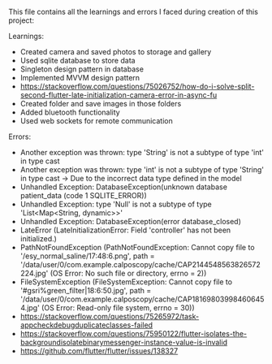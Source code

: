 This file contains all the learnings and errors I faced during creation of this project:

Learnings:
- Created camera and saved photos to storage and gallery
- Used sqlite database to store data
- Singleton design pattern in database
- Implemented MVVM design pattern
- https://stackoverflow.com/questions/75026752/how-do-i-solve-split-second-flutter-late-initialization-camera-error-in-async-fu
- Created folder and save images in those folders
- Added bluetooth functionality
- Used web sockets for remote communication

Errors:
- Another exception was thrown: type 'String' is not a subtype of type 'int' in type cast
- Another exception was thrown: type 'int' is not a subtype of type 'String' in type cast -> Due to the incorrect data type defined in the model
- Unhandled Exception: DatabaseException(unknown database patient_data (code 1 SQLITE_ERROR))
- Unhandled Exception: type 'Null' is not a subtype of type 'List<Map<String, dynamic>>'
- Unhandled Exception: DatabaseException(error database_closed)
- LateError (LateInitializationError: Field 'controller' has not been initialized.)
- PathNotFoundException (PathNotFoundException: Cannot copy file to '/esy_normal_saline/17:48:6.png', path = '/data/user/0/com.example.calposcopy/cache/CAP2144548563826572224.jpg' (OS Error: No such file or directory, errno = 2))
- FileSystemException (FileSystemException: Cannot copy file to '#gsri%green_filter|18:6:50.jpg', path = '/data/user/0/com.example.calposcopy/cache/CAP181698039984606454.jpg' (OS Error: Read-only file system, errno = 30))
- https://stackoverflow.com/questions/75265972/task-appcheckdebugduplicateclasses-failed
- https://stackoverflow.com/questions/75950122/flutter-isolates-the-backgroundisolatebinarymessenger-instance-value-is-invalid
- https://github.com/flutter/flutter/issues/138327
